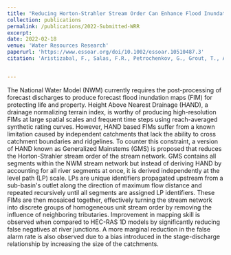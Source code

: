 ```yaml
---
title: "Reducing Horton-Strahler Stream Order Can Enhance Flood Inundation Mapping Skill with Applications for the U.S. National Water Model"
collection: publications
permalink: /publications/2022-Submitted-WRR
excerpt: 
date: 2022-02-18
venue: 'Water Resources Research'
paperurl: 'https://www.essoar.org/doi/10.1002/essoar.10510487.3'
citation: 'Aristizabal, F., Salas, F.R., Petrochenkov, G., Grout, T., Avant, B., Bates, B., Spies, R., Chadwick, N., Wills, Z., Judge, J. (2022 - In Review). &quot;Reducing Horton-Strahler Stream Order Can Enhance Flood Inundation Mapping Skill with Applications for the U.S. National Water Model.&quot; <i>Water Resources Research</i>.'


---
```


<script type='text/javascript' src='https://d1bxh8uas1mnw7.cloudfront.net/assets/embed.js'></script> <div data-badge-popover="right" data-badge-type="donut" data-doi="10.1016/j.impact.2018.11.001" data-hide-no-mentions="true" data-hide-less-than="1" class="altmetric-embed"></div>

The National Water Model (NWM) currently requires the post-processing of forecast discharges to produce forecast flood inundation maps (FIM) for protecting life and property.  Height Above Nearest Drainage (HAND), a drainage normalizing terrain index, is worthy of producing high-resolution FIMs at large spatial scales and frequent time steps using reach-averaged synthetic rating curves. However, HAND based FIMs suffer from a known limitation caused by independent catchments that lack the ability to cross catchment boundaries and ridgelines. To counter this constraint, a version of HAND known as Generalized Mainstems (GMS) is proposed that reduces the Horton-Strahler stream order of the stream network. GMS contains all segments within the NWM stream network but instead of deriving HAND by accounting for all river segments at once, it is derived independently at the level path (LP) scale. LPs are unique identifiers propagated upstream from a sub-basin's outlet along the direction of maximum flow distance and repeated recursively until all segments are assigned LP identifiers. These FIMs are then mosaiced together, effectively turning the stream network into discrete groups of homogeneous unit stream order by removing the influence of neighboring tributaries. Improvement in mapping skill is observed when compared to HEC-RAS 1D models by significantly reducing false negatives at river junctions. A more marginal reduction in the false alarm rate is also observed due to a bias introduced in the stage-discharge relationship by increasing the size of the catchments.

